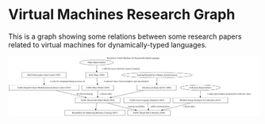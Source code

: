 # Virtual Machines Research Graph

This is a graph showing some relations between some research papers related to virtual machines for dynamically-typed languages.

[![Graph](graph.svg)](https://raw.githubusercontent.com/eregon/virtual-machines-research-graph/master/graph.svg?sanitize=true)
